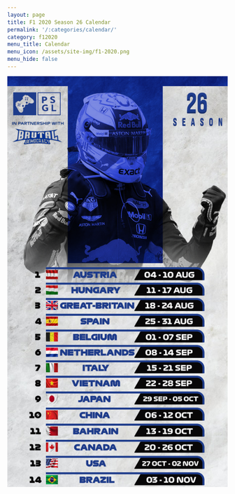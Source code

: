```yaml
---
layout: page
title: F1 2020 Season 26 Calendar
permalink: '/:categories/calendar/'
category: f12020
menu_title: Calendar
menu_icon: /assets/site-img/f1-2020.png
menu_hide: false
---
```


<div class="center">

![](/f12020/calendar.png)

</div>